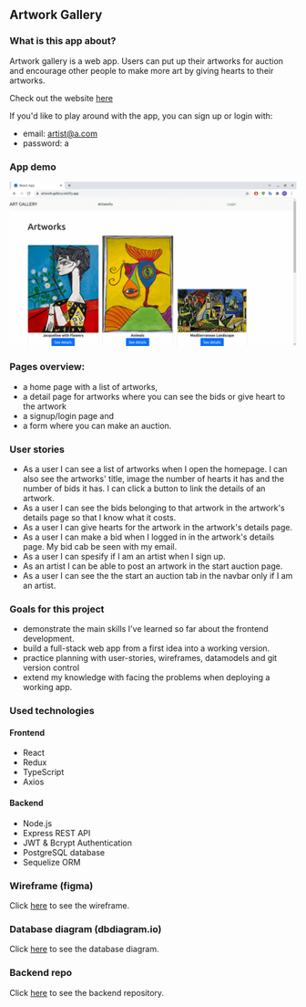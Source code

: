 ## Artwork Gallery

### What is this app about?

Artwork gallery is a web app. Users can put up their artworks for auction and encourage other people to make more art by giving hearts to their artworks.

Check out the website [here](https://artwork-gallery.netlify.app/)

If you'd like to play around with the app, you can sign up or login with:

- email: artist@a.com
- password: a

### App demo

![App demo](https://github.com/nagehancapa/gallery-frontend-tsx/blob/master/ReadMeFiles/art-gallery.gif)

### Pages overview:

- a home page with a list of artworks,
- a detail page for artworks where you can see the bids or give heart to the artwork
- a signup/login page and
- a form where you can make an auction.

### User stories

- As a user I can see a list of artworks when I open the homepage. I can also see the artworks' title, image the number of hearts it has and the number of bids it has. I can click a button to link the details of an artwork.
- As a user I can see the bids belonging to that artwork in the artwork's details page so that I know what it costs.
- As a user I can give hearts for the artwork in the artwork's details page.
- As a user I can make a bid when I logged in in the artwork's details page. My bid cab be seen with my email.
- As a user I can spesify if I am an artist when I sign up.
- As an artist I can be able to post an artwork in the start auction page.
- As a user I can see the the start an auction tab in the navbar only if I am an artist.

### Goals for this project

- demonstrate the main skills I've learned so far about the frontend development.
- build a full-stack web app from a first idea into a working version.
- practice planning with user-stories, wireframes, datamodels and git version control
- extend my knowledge with facing the problems when deploying a working app.

### Used technologies

#### Frontend

- React
- Redux
- TypeScript
- Axios

#### Backend

- Node.js
- Express REST API
- JWT & Bcrypt Authentication
- PostgreSQL database
- Sequelize ORM

### Wireframe (figma)

Click [here](https://www.figma.com/file/x9WNbakVkojnWufzUTBtSU/Art-Gallery-Wireframe?node-id=0%3A1) to see the wireframe.

### Database diagram (dbdiagram.io)

Click [here](https://dbdiagram.io/d/61a5fb068c901501c0d91a51) to see the database diagram.

### Backend repo

Click [here](https://github.com/nagehancapa/gallery-server) to see the backend repository.

